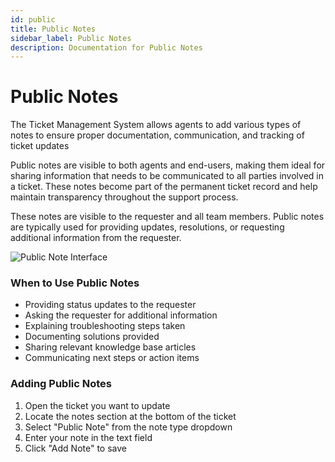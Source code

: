 ```yaml
---
id: public
title: Public Notes
sidebar_label: Public Notes
description: Documentation for Public Notes
---
```


# Public Notes

The Ticket Management System allows agents to add various types of notes to ensure proper documentation, communication, and tracking of ticket updates

Public notes are visible to both agents and end-users, making them ideal for sharing information that needs to be communicated to all parties involved in a ticket. These notes become part of the permanent ticket record and help maintain transparency throughout the support process.

These notes are visible to the requester and all team members. Public notes are typically used for providing updates, resolutions, or requesting additional information from the requester.

![Public Note Interface](/img/Helpdesk/Public_Note.jpg)

### When to Use Public Notes

- Providing status updates to the requester
- Asking the requester for additional information
- Explaining troubleshooting steps taken
- Documenting solutions provided
- Sharing relevant knowledge base articles
- Communicating next steps or action items

### Adding Public Notes

1. Open the ticket you want to update
2. Locate the notes section at the bottom of the ticket
3. Select "Public Note" from the note type dropdown
4. Enter your note in the text field
5. Click "Add Note" to save
